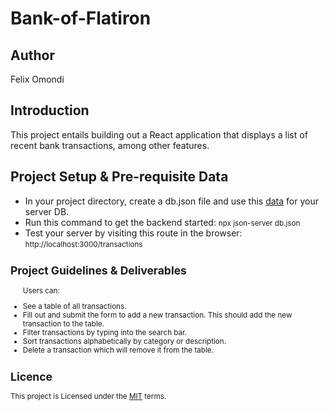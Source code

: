 # Bank-of-Flatiron

## Author
<p>Felix Omondi</p>

## Introduction
<p>This project entails building out a React application that displays a list of recent bank transactions, among other features.</p>

## Project Setup & Pre-requisite Data
<ul>
<li>In your project directory, create a db.json file and use this <a href="https://docs.google.com/document/d/1EWN0qLfAWfgzO1N2P8H5WmrsTx0nMkhp3s-rXVESTNA/edit">data</a> for your server DB.</li>
<li>Run this command to get the backend started: <small>npx json-server db.json</small></li>
<li>Test your server by visiting this route in the browser: <small>http://localhost:3000/transactions</small<</li>
</ul>

## Project Guidelines & Deliverables 
<ul>
<p>Users can: </p>
<li>See a table of all transactions.</li>
<li>Fill out and submit the form to add a new transaction. This should add the new transaction to the table.</li>
<li>Filter transactions by typing into the search bar.</li>
<li>Sort transactions alphabetically by category or description.</li>
<li> Delete a transaction which will remove it from the table.</>
</ul>

## Licence
<p>This project is Licensed under the <a href="./LICENSE">MIT</a> terms.</p>
